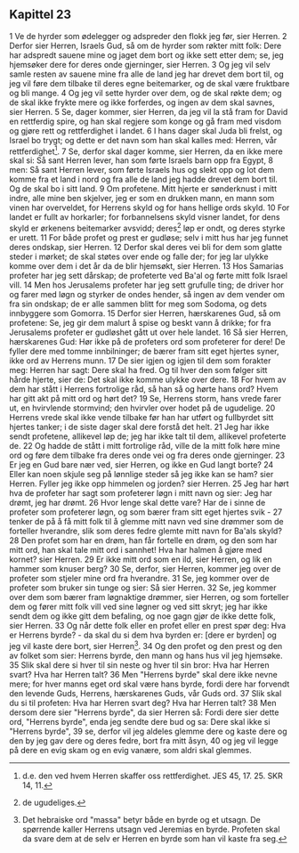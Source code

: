 ## Kapittel 23

1 Ve de hyrder som ødelegger og adspreder den flokk jeg før, sier Herren.
2 Derfor sier Herren, Israels Gud, så om de hyrder som røkter mitt folk: Dere har adspredt sauene mine og jaget dem bort og ikke sett etter dem; se, jeg hjemsøker dere for deres onde gjerninger, sier Herren.
3 Og jeg vil selv samle resten av sauene mine fra alle de land jeg har drevet dem bort til, og jeg vil føre dem tilbake til deres egne beitemarker, og de skal være fruktbare og bli mange.
4 Og jeg vil sette hyrder over dem, og de skal røkte dem; og de skal ikke frykte mere og ikke forferdes, og ingen av dem skal savnes, sier Herren.
5 Se, dager kommer, sier Herren, da jeg vil la stå fram for David en rettferdig spire, og han skal regjere som konge og gå fram med visdom og gjøre rett og rettferdighet i landet.
6 I hans dager skal Juda bli frelst, og Israel bo trygt; og dette er det navn som han skal kalles med: Herren, vår rettferdighet[^1].
7 Se, derfor skal dager komme, sier Herren, da en ikke mere skal si: Så sant Herren lever, han som førte Israels barn opp fra Egypt,
8 men: Så sant Herren lever, som førte Israels hus og slekt opp og lot dem komme fra et land i nord og fra alle de land jeg hadde drevet dem bort til. Og de skal bo i sitt land.
9 Om profetene. Mitt hjerte er sønderknust i mitt indre, alle mine ben skjelver, jeg er som en drukken mann, en mann som vinen har overveldet, for Herrens skyld og for hans hellige ords skyld.
10 For landet er fullt av horkarler; for forbannelsens skyld visner landet, for dens skyld er ørkenens beitemarker avsvidd; deres[^2] løp er ondt, og deres styrke er urett.
11 For både profet og prest er gudløse; selv i mitt hus har jeg funnet deres ondskap, sier Herren.
12 Derfor skal deres vei bli for dem som glatte steder i mørket; de skal støtes over ende og falle der; for jeg lar ulykke komme over dem i det år da de blir hjemsøkt, sier Herren.
13 Hos Samarias profeter har jeg sett dårskap; de profeterte ved Ba'al og førte mitt folk Israel vill.
14 Men hos Jerusalems profeter har jeg sett grufulle ting; de driver hor og farer med løgn og styrker de ondes hender, så ingen av dem vender om fra sin ondskap; de er alle sammen blitt for meg som Sodoma, og dets innbyggere som Gomorra.
15 Derfor sier Herren, hærskarenes Gud, så om profetene: Se, jeg gir dem malurt å spise og beskt vann å drikke; for fra Jerusalems profeter er gudløshet gått ut over hele landet.
16 Så sier Herren, hærskarenes Gud: Hør ikke på de profeters ord som profeterer for dere! De fyller dere med tomme innbilninger; de bærer fram sitt eget hjertes syner, ikke ord av Herrens munn.
17 De sier igjen og igjen til dem som forakter meg: Herren har sagt: Dere skal ha fred. Og til hver den som følger sitt hårde hjerte, sier de: Det skal ikke komme ulykke over dere.
18 For hvem av dem har stått i Herrens fortrolige råd, så han så og hørte hans ord? Hvem har gitt akt på mitt ord og hørt det?
19 Se, Herrens storm, hans vrede farer ut, en hvirvlende stormvind; den hvirvler over hodet på de ugudelige.
20 Herrens vrede skal ikke vende tilbake før han har utført og fullbyrdet sitt hjertes tanker; i de siste dager skal dere forstå det helt.
21 Jeg har ikke sendt profetene, allikevel løp de; jeg har ikke talt til dem, allikevel profeterte de.
22 Og hadde de stått i mitt fortrolige råd, ville de la mitt folk høre mine ord og føre dem tilbake fra deres onde vei og fra deres onde gjerninger.
23 Er jeg en Gud bare nær ved, sier Herren, og ikke en Gud langt borte?
24 Eller kan noen skjule seg på lønnlige steder så jeg ikke kan se ham? sier Herren. Fyller jeg ikke opp himmelen og jorden? sier Herren.
25 Jeg har hørt hva de profeter har sagt som profeterer løgn i mitt navn og sier: Jeg har drømt, jeg har drømt.
26 Hvor lenge skal dette vare? Har de i sinne de profeter som profeterer løgn, og som bærer fram sitt eget hjertes svik -
27 tenker de på å få mitt folk til å glemme mitt navn ved sine drømmer som de forteller hverandre, slik som deres fedre glemte mitt navn for Ba'als skyld?
28 Den profet som har en drøm, han får fortelle en drøm, og den som har mitt ord, han skal tale mitt ord i sannhet! Hva har halmen å gjøre med kornet? sier Herren.
29 Er ikke mitt ord som en ild, sier Herren, og lik en hammer som knuser berg?
30 Se, derfor, sier Herren, kommer jeg over de profeter som stjeler mine ord fra hverandre.
31 Se, jeg kommer over de profeter som bruker sin tunge og sier: Så sier Herren.
32 Se, jeg kommer over dem som bærer fram løgnaktige drømmer, sier Herren, og som forteller dem og fører mitt folk vill ved sine løgner og ved sitt skryt; jeg har ikke sendt dem og ikke gitt dem befaling, og noe gagn gjør de ikke dette folk, sier Herren.
33 Og når dette folk eller en profet eller en prest spør deg: Hva er Herrens byrde? - da skal du si dem hva byrden er: [dere er byrden] og jeg vil kaste dere bort, sier Herren[^3].
34 Og den profet og den prest og den av folket som sier: Herrens byrde, den mann og hans hus vil jeg hjemsøke.
35 Slik skal dere si hver til sin neste og hver til sin bror: Hva har Herren svart? Hva har Herren talt?
36 Men "Herrens byrde" skal dere ikke nevne mere; for hver manns eget ord skal være hans byrde, fordi dere har forvendt den levende Guds, Herrens, hærskarenes Guds, vår Guds ord.
37 Slik skal du si til profeten: Hva har Herren svart deg? Hva har Herren talt?
38 Men dersom dere sier "Herrens byrde", da sier Herren så: Fordi dere sier dette ord, "Herrens byrde", enda jeg sendte dere bud og sa: Dere skal ikke si "Herrens byrde",
39 se, derfor vil jeg aldeles glemme dere og kaste dere og den by jeg gav dere og deres fedre, bort fra mitt åsyn,
40 og jeg vil legge på dere en evig skam og en evig vanære, som aldri skal glemmes.

[^1]:  d.e. den ved hvem Herren skaffer oss rettferdighet. JES 45, 17. 25. SKR 14, 11.
[^2]:  de ugudeliges.
[^3]:  Det hebraiske ord "massa" betyr både en byrde og et utsagn. De spørrende kaller Herrens utsagn ved Jeremias en byrde. Profeten skal da svare dem at de selv er Herren en byrde som han vil kaste fra seg.
